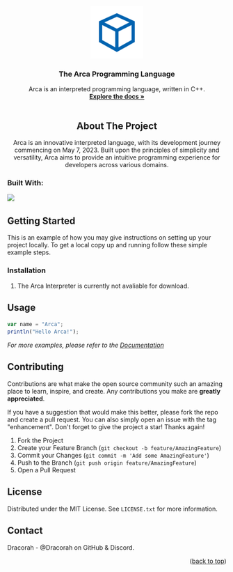 <a name="readme-top"></a>

<!-- PROJECT LOGO -->
<br />
<div align="center">
  <img src="images/logo.png" alt="Logo" width="120" height="120">
</a>

<h3 align="center">The Arca Programming Language</h3>

  <p align="center">
    Arca is an interpreted programming language, written in C++.
    <br />
    <a href="https://github.com/github_username/repo_name"><strong>Explore the docs »</strong></a>
    <br />
    <br />
  </p>
</div>


<!-- ABOUT THE PROJECT -->
<h2 align="center">About The Project</h2>

<p align="center">Arca is an innovative interpreted language, with its development journey commencing on May 7, 2023. Built upon the principles of simplicity and versatility, Arca aims to provide an intuitive programming experience for developers across various domains.</p>




### Built With:
 <img src="https://skillicons.dev/icons?i=cpp&perline=14" />




<!-- GETTING STARTED -->
## Getting Started

This is an example of how you may give instructions on setting up your project locally.
To get a local copy up and running follow these simple example steps.

### Installation

1. The Arca Interpreter is currently not avaliable for download.




<!-- USAGE EXAMPLES -->
## Usage

   ```js
   var name = "Arca";
   println("Hello Arca!");
   ```

_For more examples, please refer to the [Documentation](https://example.com)_





<!-- CONTRIBUTING -->
## Contributing

Contributions are what make the open source community such an amazing place to learn, inspire, and create. Any contributions you make are **greatly appreciated**.

If you have a suggestion that would make this better, please fork the repo and create a pull request. You can also simply open an issue with the tag "enhancement".
Don't forget to give the project a star! Thanks again!

1. Fork the Project
2. Create your Feature Branch (`git checkout -b feature/AmazingFeature`)
3. Commit your Changes (`git commit -m 'Add some AmazingFeature'`)
4. Push to the Branch (`git push origin feature/AmazingFeature`)
5. Open a Pull Request




<!-- LICENSE -->
## License

Distributed under the MIT License. See `LICENSE.txt` for more information.



<!-- CONTACT -->
## Contact

Dracorah - @Dracorah on GitHub & Discord.


<p align="right">(<a href="#readme-top">back to top</a>)</p>
   